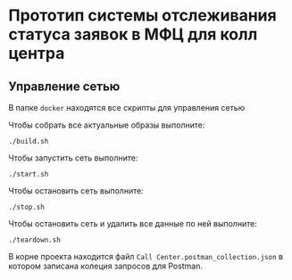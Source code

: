 # Прототип системы отслеживания статуса заявок в МФЦ для колл центра

## Управление сетью

В папке `docker` находятся все скрипты для управления сетью

Чтобы собрать все актуальные образы выполните:
```
./build.sh
```

Чтобы запустить сеть выполните:
```
./start.sh
```
Чтобы остановить сеть выполните:

```
./stop.sh
```
Чтобы остановить сеть и удалить все данные по ней выполните:

```
./teardown.sh
```

В корне проекта находится файл `Call Center.postman_collection.json` в котором записана колеция запросов для Postman.